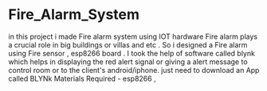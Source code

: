 # Fire_Alarm_System
in this project i made Fire alarm system using IOT hardware
Fire alarm plays a crucial role in big buildings or villas and etc . So i designed a Fire alarm using Fire sensor , esp8266 board .
I took the help of software called blynk which helps in displaying the red alert signal or giving a alert message to control room or to the client's android/iphone.
just need to download an App called BLYNk 
Materials Required - esp8266 ,
